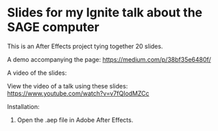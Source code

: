 Slides for my Ignite talk about the SAGE computer
========================

This is an After Effects project tying together 20 slides.

A demo accompanying the page: https://medium.com/p/38bf35e6480f/

A video of the slides: 

View the video of a talk using these slides: https://www.youtube.com/watch?v=v7fQIodMZCc

Installation:

1. Open the .aep file in Adobe After Effects.
